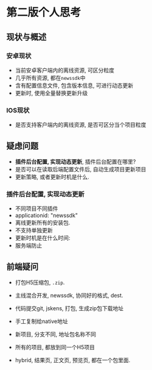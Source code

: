 # 第二版个人思考

## 现状与概述

### 安卓现状

* 当前安卓客户端内的离线资源, 可区分粒度
* 几乎所有资源, 都在`newssdk`中
* 含有配置信息文件, 包含版本信息, 可进行动态更新
* 更新时, 使用全量替换更新升级

### IOS现状

* 是否支持客户端内的离线资源, 是否可区分当个项目粒度

## 疑虑问题

* **插件后台配置, 实现动态更新**, 插件后台配置在哪里?
* 是否可以在读取后端配置文件后, 自动生成项目更新项目
* 更新策略, 或者更新时机是什么.

### 插件后台配置, 实现动态更新

* 不同项目不同插件
* applicationid: "newssdk"
* 离线更新所有的安装包.
* 不支持单独更新
* 更新时机是在什么时间:
* 服务端防止

## 前端疑问

* 打包H5压缩包, `.zip`.
* 主线混合开发, newssdk, 协同好的格式, dest.
* 代码提交git, jskens, 打包, 生成zip包下载地址
* 手工复制给native地址

* 新项目, 分支不同, 地址包名称不同
* 所有的项目, 都放到同一个H5项目
* hybrid, 结果页, 正文页, 预览页, 都在一个包里面.
